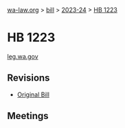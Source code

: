 [wa-law.org](/) > [bill](/bill/) > [2023-24](/bill/2023-24/) > [HB 1223](/bill/2023-24/hb/1223/)

# HB 1223
[leg.wa.gov](https://app.leg.wa.gov/billsummary?BillNumber=1223&Year=2023&Initiative=false)

## Revisions
* [Original Bill](1/)

## Meetings